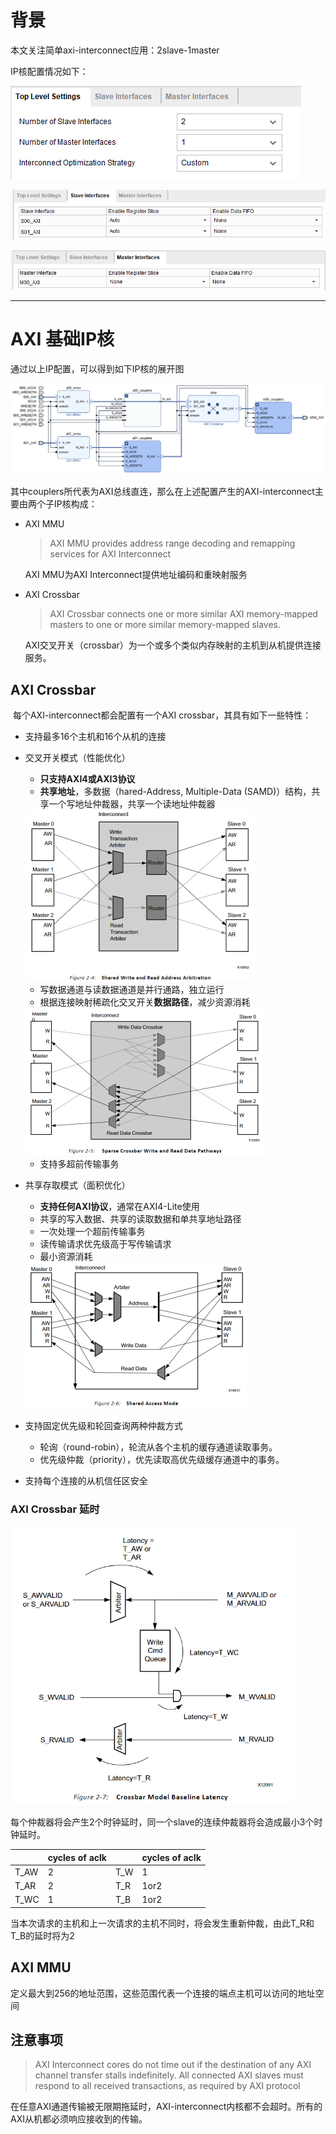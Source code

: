 # 背景

本文关注简单axi-interconnect应用：2slave-1master

IP核配置情况如下：

![image-20210223153755202](AXI-interconnect.assets/image-20210223153755202.png)

![image-20210223153816828](AXI-interconnect.assets/image-20210223153816828.png)

![image-20210223153834132](AXI-interconnect.assets/image-20210223153834132.png)

------

# AXI 基础IP核

通过以上IP配置，可以得到如下IP核的展开图

![image-20210223154058353](AXI-interconnect.assets/image-20210223154058353.png)

其中couplers所代表为AXI总线直连，那么在上述配置产生的AXI-interconnect主要由两个子IP核构成：

- AXI MMU

  > AXI MMU provides address range decoding and remapping services for AXI Interconnect

  AXI MMU为AXI Interconnect提供地址编码和重映射服务

- AXI Crossbar

  > AXI Crossbar connects one or more similar AXI memory-mapped masters to one or more similar memory-mapped slaves.

  AXI交叉开关（crossbar）为一个或多个类似内存映射的主机到从机提供连接服务。

## AXI Crossbar

​	每个AXI-interconnect都会配置有一个AXI crossbar，其具有如下一些特性：

- 支持最多16个主机和16个从机的连接

- 交叉开关模式（性能优化）

  - **只支持AXI4或AXI3协议**
  - **共享地址**，多数据（hared-Address, Multiple-Data (SAMD)）结构，共享一个写地址仲裁器，共享一个读地址仲裁器

  <img src="AXI-interconnect.assets/image-20210224133405440.png" alt="image-20210224133405440" style="zoom:50%;" />

  - 写数据通道与读数据通道是并行通路，独立运行
  - 根据连接映射稀疏化交叉开关**数据路径**，减少资源消耗

  <img src="AXI-interconnect.assets/image-20210224133304160.png" alt="image-20210224133304160" style="zoom: 50%;" />

  - 支持多超前传输事务

  

- 共享存取模式（面积优化）

  - **支持任何AXI协议**，通常在AXI4-Lite使用
  - 共享的写入数据、共享的读取数据和单共享地址路径
  - 一次处理一个超前传输事务
  - 读传输请求优先级高于写传输请求
  - 最小资源消耗

  <img src="AXI-interconnect.assets/image-20210224134413996.png" alt="image-20210224134413996" style="zoom:50%;" />

- 支持固定优先级和轮回查询两种仲裁方式

  - 轮询（round-robin），轮流从各个主机的缓存通道读取事务。
  - 优先级仲裁（priority），优先读取高优先级缓存通道中的事务。

- 支持每个连接的从机信任区安全

### AXI Crossbar 延时

<img src="AXI-interconnect.assets/image-20210224140041738.png" alt="image-20210224140041738" style="zoom:67%;" />

每个仲裁器将会产生2个时钟延时，同一个slave的连续仲裁器将会造成最小3个时钟延时。

|      | cycles of aclk |      | cycles of aclk |
| ---- | -------------- | ---- | -------------- |
| T_AW | 2              | T_W  | 1              |
| T_AR | 2              | T_R  | 1or2           |
| T_WC | 1              | T_B  | 1or2           |

当本次请求的主机和上一次请求的主机不同时，将会发生重新仲裁，由此T_R和T_B的延时将为2

## AXI MMU

​	定义最大到256的地址范围，这些范围代表一个连接的端点主机可以访问的地址空间

## 注意事项

> AXI Interconnect cores do not time out if the destination of any AXI channel transfer stalls indefinitely. All connected AXI slaves must respond to all received transactions, as required by AXI protocol

在任意AXI通道传输被无限期拖延时，AXI-interconnect内核都不会超时。所有的AXI从机都必须响应接收到的传输。

